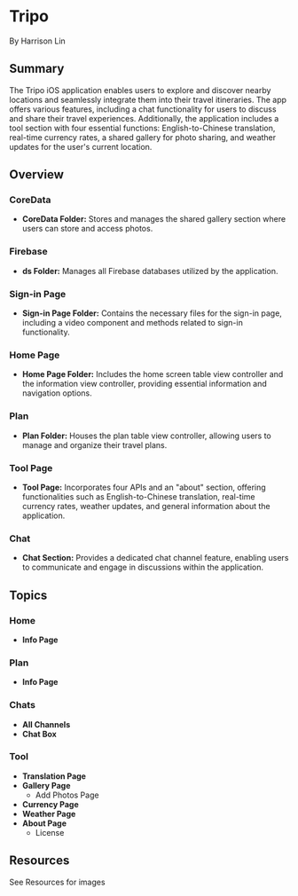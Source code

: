 # Tripo

By Harrison Lin

## Summary

The Tripo iOS application enables users to explore and discover nearby locations and seamlessly integrate them into their travel itineraries. The app offers various features, including a chat functionality for users to discuss and share their travel experiences. Additionally, the application includes a tool section with four essential functions: English-to-Chinese translation, real-time currency rates, a shared gallery for photo sharing, and weather updates for the user's current location.

## Overview

### CoreData

- **CoreData Folder:** Stores and manages the shared gallery section where users can store and access photos.

### Firebase

- **ds Folder:** Manages all Firebase databases utilized by the application.

### Sign-in Page

- **Sign-in Page Folder:** Contains the necessary files for the sign-in page, including a video component and methods related to sign-in functionality.

### Home Page

- **Home Page Folder:** Includes the home screen table view controller and the information view controller, providing essential information and navigation options.

### Plan

- **Plan Folder:** Houses the plan table view controller, allowing users to manage and organize their travel plans.

### Tool Page

- **Tool Page:** Incorporates four APIs and an "about" section, offering functionalities such as English-to-Chinese translation, real-time currency rates, weather updates, and general information about the application.

### Chat

- **Chat Section:** Provides a dedicated chat channel feature, enabling users to communicate and engage in discussions within the application.

## Topics

### Home

- **Info Page**

### Plan

- **Info Page**

### Chats

- **All Channels**
- **Chat Box**

### Tool

- **Translation Page**
- **Gallery Page**
  - Add Photos Page
- **Currency Page**
- **Weather Page**
- **About Page**
  - License

## Resources

See Resources for images
